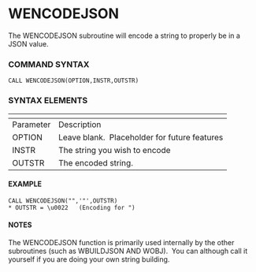 # WENCODEJSON

<PageHeader />

The WENCODEJSON subroutine will encode a string to properly be in a JSON value.

### COMMAND SYNTAX

```
CALL WENCODEJSON(OPTION,INSTR,OUTSTR)
```

### SYNTAX ELEMENTS


| <!----> | <!----> |
| --- | --- |
| Parameter | Description |
| OPTION | Leave blank.  Placeholder for future features |
| INSTR | The string you wish to encode |
| OUTSTR | The encoded string. |


#### EXAMPLE

```
CALL WENCODEJSON("",'"',OUTSTR)
* OUTSTR = \u0022   (Encoding for ")
```

#### NOTES

The WENCODEJSON function is primarily used internally by the other subroutines (such as WBUILDJSON AND WOBJ).  You can although call it yourself if you are doing your own string building.

  
<PageFooter />
